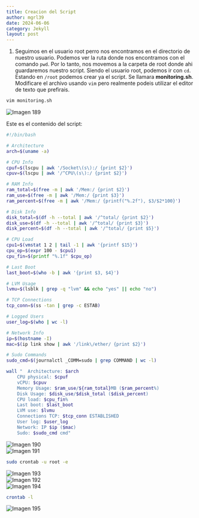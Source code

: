 ```yaml
---
title: Creacion del Script
author: mgrl39
date: 2024-06-06
category: Jekyll
layout: post
---
```

1. Seguimos en el usuario root perro nos encontramos en el directorio de nuestro usuario. Podemos ver la ruta donde nos encontramos con el comando `pwd`. Por lo tanto, nos movemos a la carpeta de root donde ahi guardaremos nuestro script. Siendo el usuario root, podemos ir con `cd`. Estando en `/root` podemos crear ya el script. Se llamara **monitoring.sh**. Modificare el archivo usando `vim` pero realmente podeis utilizar el editor de texto que prefirais.
```bash
vim monitoring.sh
```

![Imagen 189](https://raw.githubusercontent.com/mgrl39/Born2BeRoot/main/steps/b2br_img_189.png)  


Este es el contenido del script:
```bash
#!/bin/bash

# Architecture
arch=$(uname -a)

# CPU Info
cpuf=$(lscpu | awk '/Socket\(s\):/ {print $2}')
cpuv=$(lscpu | awk '/^CPU\(s\):/ {print $2}')

# RAM Info
ram_total=$(free -m | awk '/Mem:/ {print $2}')
ram_use=$(free -m | awk '/Mem:/ {print $3}')
ram_percent=$(free -m | awk '/Mem:/ {printf("%.2f"), $3/$2*100}')

# Disk Info
disk_total=$(df -h --total | awk '/^total/ {print $2}')
disk_use=$(df -h --total | awk '/^total/ {print $3}')
disk_percent=$(df -h --total | awk '/^total/ {print $5}')

# CPU Load
cpu1=$(vmstat 1 2 | tail -1 | awk '{printf $15}')
cpu_op=$(expr 100 - $cpu1)
cpu_fin=$(printf "%.1f" $cpu_op)

# Last Boot
last_boot=$(who -b | awk '{print $3, $4}')

# LVM Usage
lvmu=$(lsblk | grep -q "lvm" && echo "yes" || echo "no")

# TCP Connections
tcp_conn=$(ss -tan | grep -c ESTAB)

# Logged Users
user_log=$(who | wc -l)

# Network Info
ip=$(hostname -I)
mac=$(ip link show | awk '/link\/ether/ {print $2}')

# Sudo Commands
sudo_cmd=$(journalctl _COMM=sudo | grep COMMAND | wc -l)

wall "	Architecture: $arch
	CPU physical: $cpuf
	vCPU: $cpuv
	Memory Usage: $ram_use/${ram_total}MB ($ram_percent%)
	Disk Usage: $disk_use/$disk_total ($disk_percent)
	CPU load: $cpu_fin%
	Last boot: $last_boot
	LVM use: $lvmu
	Connections TCP: $tcp_conn ESTABLISHED
	User log: $user_log
	Network: IP $ip ($mac)
	Sudo: $sudo_cmd cmd"
```
![Imagen 190](https://raw.githubusercontent.com/mgrl39/Born2BeRoot/main/steps/b2br_img_190.png)  
![Imagen 191](https://raw.githubusercontent.com/mgrl39/Born2BeRoot/main/steps/b2br_img_191.png)  
```bash
sudo crontab -u root -e
```
![Imagen 193](https://raw.githubusercontent.com/mgrl39/Born2BeRoot/main/steps/b2br_img_193.png)  
![Imagen 192](https://raw.githubusercontent.com/mgrl39/Born2BeRoot/main/steps/b2br_img_192.png)  
![Imagen 194](https://raw.githubusercontent.com/mgrl39/Born2BeRoot/main/steps/b2br_img_194.png)  
```bash
crontab -l
```
![Imagen 195](https://raw.githubusercontent.com/mgrl39/Born2BeRoot/main/steps/b2br_img_195.png)  
